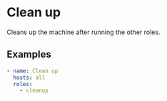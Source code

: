 # Clean up

Cleans up the machine after running the other roles.

## Examples

```yaml
- name: Clean up
  hosts: all
  roles:
    - cleanup
```

